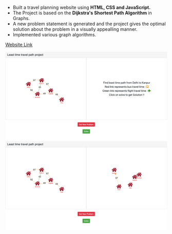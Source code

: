 * Built a travel planning website using **HTML, CSS and JavaScript.**
* The Project is based on the **Dijkstra's Shortest Path Algorithm** in Graphs.
* A new problem statement is generated and the project gives the optimal solution about the problem in a visually appealling manner.
* Implemented various graph algorithms.

[Website Link](https://determined-goodall-9d99fe.netlify.app/)

![Images](/imgs/img1.png)
![Images](/imgs/img2.png)
